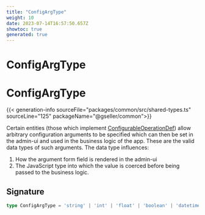 ```yaml
---
title: "ConfigArgType"
weight: 10
date: 2023-07-14T16:57:50.657Z
showtoc: true
generated: true
---
```

<!-- This file was generated from the Vendure source. Do not modify. Instead, re-run the "docs:build" script -->

# ConfigArgType
<div class="symbol">


# ConfigArgType

{{< generation-info sourceFile="packages/common/src/shared-types.ts" sourceLine="125" packageName="@gseller/common">}}

Certain entities (those which implement <a href='/typescript-api/configurable-operation-def/#configurableoperationdef'>ConfigurableOperationDef</a>) allow arbitrary
configuration arguments to be specified which can then be set in the admin-ui and used in
the business logic of the app. These are the valid data types of such arguments.
The data type influences:

1. How the argument form field is rendered in the admin-ui
2. The JavaScript type into which the value is coerced before being passed to the business logic.

## Signature

```TypeScript
type ConfigArgType = 'string' | 'int' | 'float' | 'boolean' | 'datetime' | 'ID'
```
</div>
